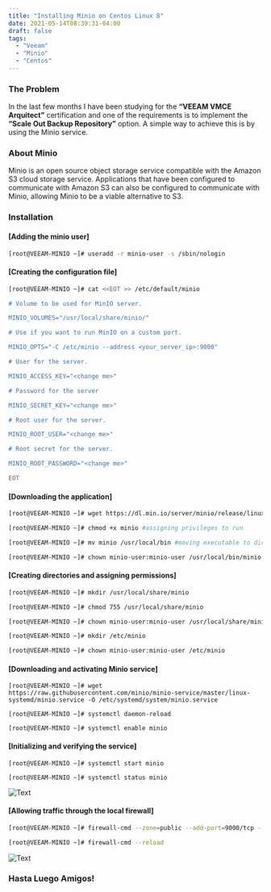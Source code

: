 ```yaml
---
title: "Installing Minio on Centos Linux 8"
date: 2021-05-14T08:39:31-04:00
draft: false
tags:
  - "Veeam"
  - "Minio"
  - "Centos"
---
```


### The Problem

In the last few months I have been studying for the **“VEEAM VMCE Arquitect”** certification and one of the requirements is to implement the **“Scale Out Backup Repository”** option. A simple way to achieve this is by using the Minio service.

### About Minio

Minio is an open source object storage service compatible with the Amazon S3 cloud storage service. Applications that have been configured to communicate with Amazon S3 can also be configured to communicate with Minio, allowing Minio to be a viable alternative to S3.

### Installation

#### [Adding the minio user]

```bash
[root@VEEAM-MINIO ~]# useradd -r minio-user -s /sbin/nologin
```

#### [Creating the configuration file]

```bash
[root@VEEAM-MINIO ~]# cat <<EOT >> /etc/default/minio

# Volume to be used for MinIO server.

MINIO_VOLUMES="/usr/local/share/minio/"

# Use if you want to run MinIO on a custom port.

MINIO_OPTS="-C /etc/minio --address <your_server_ip>:9000"

# User for the server.

MINIO_ACCESS_KEY="<change me>"

# Password for the server

MINIO_SECRET_KEY="<change me>"

# Root user for the server. 

MINIO_ROOT_USER="<change me>"

# Root secret for the server. 

MINIO_ROOT_PASSWORD="<change me>"

EOT
```

#### [Downloading the application]

```bash
[root@VEEAM-MINIO ~]# wget https://dl.min.io/server/minio/release/linux-amd64/minio

[root@VEEAM-MINIO ~]# chmod +x minio #assigning privileges to run

[root@VEEAM-MINIO ~]# mv minio /usr/local/bin #moving executable to directory

[root@VEEAM-MINIO ~]# chown minio-user:minio-user /usr/local/bin/minio #changing user permissions
```

#### [Creating directories and assigning permissions]

```bash
[root@VEEAM-MINIO ~]# mkdir /usr/local/share/minio

[root@VEEAM-MINIO ~]# chmod 755 /usr/local/share/minio

[root@VEEAM-MINIO ~]# chown minio-user:minio-user /usr/local/share/minio

[root@VEEAM-MINIO ~]# mkdir /etc/minio

[root@VEEAM-MINIO ~]# chown minio-user:minio-user /etc/minio
```

#### [Downloading and activating Minio service]

```text
[root@VEEAM-MINIO ~]# wget https://raw.githubusercontent.com/minio/minio-service/master/linux-systemd/minio.service -O /etc/systemd/system/minio.service

[root@VEEAM-MINIO ~]# systemctl daemon-reload

[root@VEEAM-MINIO ~]# systemctl enable minio
```

#### [Initializing and verifying the service]

```text
[root@VEEAM-MINIO ~]# systemctl start minio

[root@VEEAM-MINIO ~]# systemctl status minio
```

![Text](/img/2021-02-23_13-16-1024x491.webp#center)

#### [Allowing traffic through the local firewall]

```bash
[root@VEEAM-MINIO ~]# firewall-cmd --zone=public --add-port=9000/tcp --permanent

[root@VEEAM-MINIO ~]# firewall-cmd --reload
```

![Text](/img/minio-nmap-login.webp#center)

### Hasta Luego Amigos!
